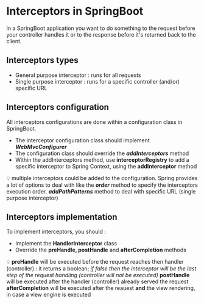 
# Interceptors in SpringBoot

In a SpringBoot application you want to do something to the request before your controller handles it or to the response before it's returned back to the client.

## Interceptors types

- General purpose interceptor : runs for all requests
- Single purpose interceptor : runs for a specific controller (and/or) specific URL

## Interceptors configuration

All interceptors configurations are done within a configuration class in SpringBoot.

- The interceptor configuration class should implement ***WebMvcConfigurer***
- The configuration class should override the ***addInterceptors*** method
- Within the addInterceptors method, use **interceptorRegistry** to add a specific interceptor to Spring Context, using the **addInterceptor** method

>
 💡 multiple interceptors could be added to the configuration. 
Spring provides a lot of options to deal with like the ***order*** method to specify the interceptors execution order.
***addPathPatterns*** method to deal with specific URL (single purpose interceptor)


## Interceptors implementation

To implement interceptors, you should :

- Implement the **HandlerInterceptor** class
- Override the **preHandle, postHandle** and **afterCompletion** methods

>
💡 **preHandle**  will be executed before the request reaches then handler (controller) : it returns a boolean; *if false then the interceptor will be the last step of the request handling (controller will not be executed)*
**postHandle**  will be executed after the handler (controller) already served the request
**afterCompletion** will be executed after the reauest **and** the view rendering, in case a view engine is executed
